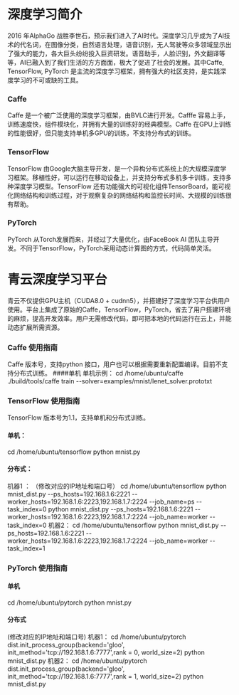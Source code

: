 # 深度学习简介
2016 年AlphaGo 战胜李世石，预示我们进入了AI时代。深度学习几乎成为了AI技术的代名词，在图像分类，自然语言处理，语音识别，无人驾驶等众多领域显示出了强大的能力，各大巨头纷纷投入巨资研发。语音助手，人脸识别，外文翻译等等，AI已融入到了我们生活的方方面面，极大了促进了社会的发展。其中Caffe, TensorFlow, PyTorch 是主流的深度学习框架，拥有强大的社区支持，是实践深度学习的不可或缺的工具。
### Caffe
Caffe 是一个被广泛使用的深度学习框架，由BVLC进行开发。Cafffe 容易上手，训练速度快，组件模块化，并拥有大量的训练好的经典模型。Caffe 在GPU上训练的性能很好，但只能支持单机多GPU的训练，不支持分布式的训练。
### TensorFlow
TensorFlow 由Google大脑主导开发，是一个异构分布式系统上的大规模深度学习框架。移植性好，可以运行在移动设备上，并支持分布式多机多卡训练，支持多种深度学习模型。TensorFlow 还有功能强大的可视化组件TensorBoard，能可视化网络结构和训练过程，对于观察复杂的网络结构和监控长时间、大规模的训练很有帮助。
### PyTorch
PyTorch 从Torch发展而来，并经过了大量优化，由FaceBook AI 团队主导开发。不同于TensorFlow，PyTorch采用动态计算图的方式，代码简单灵活。
# 青云深度学习平台
青云不仅提供GPU主机（CUDA8.0 + cudnn5），并搭建好了深度学习平台供用户使用。平台上集成了原始的Caffe，TensorFlow，PyTorch，省去了用户搭建环境的麻烦，提高开发效率。用户无需修改代码，即可把本地的代码运行在云上，并能动态扩展所需资源。
### Caffe 使用指南
Caffe 版本号，支持python 接口，用户也可以根据需要重新配置编译。目前不支持分布式训练。
####单机
单机示例：
cd  /home/ubuntu/caffe
./build/tools/caffe train --solver=examples/mnist/lenet_solver.prototxt
### TensorFlow 使用指南
TensorFlow 版本号为1.1，支持单机和分布式训练。
#### 单机：
cd /home/ubuntu/tensorflow
python mnist.py
#### 分布式：
机器1 ：
（修改对应的IP地址和端口号）
cd /home/ubuntu/tensorflow
python mnist_dist.py --ps_hosts=192.168.1.6:2221 --worker_hosts=192.168.1.6:2223,192.168.1.7:2224 --job_name=ps --task_index=0
python mnist_dist.py --ps_hosts=192.168.1.6:2221 --worker_hosts=192.168.1.6:2223,192.168.1.7:2224 --job_name=worker --task_index=0
机器2：
cd /home/ubuntu/tensorflow
python mnist_dist.py --ps_hosts=192.168.1.6:2221 --worker_hosts=192.168.1.6:2223,192.168.1.7:2224 --job_name=worker --task_index=1

### PyTorch 使用指南
#### 单机 
cd /home/ubuntu/pytorch 
python mnist.py
#### 分布式
(修改对应的IP地址和端口号)
机器1：
cd /home/ubuntu/pytorch 
dist.init_process_group(backend='gloo', init_method='tcp://192.168.1.6:7777',rank = 0, world_size=2)
python mnist_dist.py
机器2：
cd /home/ubuntu/pytorch 
dist.init_process_group(backend='gloo', init_method='tcp://192.168.1.6:7777',rank = 1, world_size=2)
python mnist_dist.py
